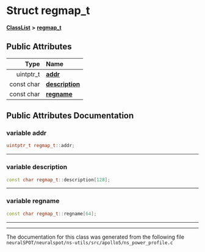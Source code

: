 

# Struct regmap\_t



[**ClassList**](annotated.md) **>** [**regmap\_t**](structregmap__t.md)


























## Public Attributes

| Type | Name |
| ---: | :--- |
|  uintptr\_t | [**addr**](#variable-addr)  <br> |
|  const char | [**description**](#variable-description)  <br> |
|  const char | [**regname**](#variable-regname)  <br> |












































## Public Attributes Documentation




### variable addr 

```C++
uintptr_t regmap_t::addr;
```




<hr>



### variable description 

```C++
const char regmap_t::description[128];
```




<hr>



### variable regname 

```C++
const char regmap_t::regname[64];
```




<hr>

------------------------------
The documentation for this class was generated from the following file `neuralSPOT/neuralspot/ns-utils/src/apollo5/ns_power_profile.c`

